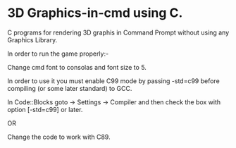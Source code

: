 # 3D Graphics-in-cmd using C.
C programs for rendering 3D graphis in Command Prompt without using any Graphics Library.

In order to run the game properly:-

Change cmd font to consolas and font size to 5.

In order to use it you must enable C99 mode by passing -std=c99 before compiling (or some later standard) to GCC.

In Code::Blocks goto -> Settings -> Compiler and then check the box with option [-std=c99] or later.

OR

Change the code to work with C89.
